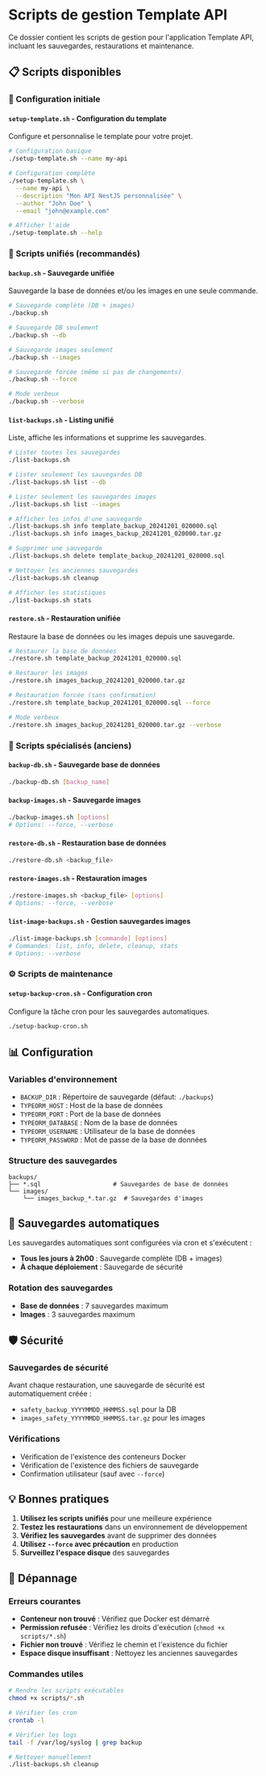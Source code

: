 # Scripts de gestion Template API

Ce dossier contient les scripts de gestion pour l'application Template API, incluant les sauvegardes, restaurations et maintenance.

## 📋 Scripts disponibles

### 🚀 Configuration initiale

#### `setup-template.sh` - Configuration du template

Configure et personnalise le template pour votre projet.

```bash
# Configuration basique
./setup-template.sh --name my-api

# Configuration complète
./setup-template.sh \
  --name my-api \
  --description "Mon API NestJS personnalisée" \
  --author "John Doe" \
  --email "john@example.com"

# Afficher l'aide
./setup-template.sh --help
```

### 🔄 Scripts unifiés (recommandés)

#### `backup.sh` - Sauvegarde unifiée

Sauvegarde la base de données et/ou les images en une seule commande.

```bash
# Sauvegarde complète (DB + images)
./backup.sh

# Sauvegarde DB seulement
./backup.sh --db

# Sauvegarde images seulement
./backup.sh --images

# Sauvegarde forcée (même si pas de changements)
./backup.sh --force

# Mode verbeux
./backup.sh --verbose
```

#### `list-backups.sh` - Listing unifié

Liste, affiche les informations et supprime les sauvegardes.

```bash
# Lister toutes les sauvegardes
./list-backups.sh

# Lister seulement les sauvegardes DB
./list-backups.sh list --db

# Lister seulement les sauvegardes images
./list-backups.sh list --images

# Afficher les infos d'une sauvegarde
./list-backups.sh info template_backup_20241201_020000.sql
./list-backups.sh info images_backup_20241201_020000.tar.gz

# Supprimer une sauvegarde
./list-backups.sh delete template_backup_20241201_020000.sql

# Nettoyer les anciennes sauvegardes
./list-backups.sh cleanup

# Afficher les statistiques
./list-backups.sh stats
```

#### `restore.sh` - Restauration unifiée

Restaure la base de données ou les images depuis une sauvegarde.

```bash
# Restaurer la base de données
./restore.sh template_backup_20241201_020000.sql

# Restaurer les images
./restore.sh images_backup_20241201_020000.tar.gz

# Restauration forcée (sans confirmation)
./restore.sh template_backup_20241201_020000.sql --force

# Mode verbeux
./restore.sh images_backup_20241201_020000.tar.gz --verbose
```

### 🔧 Scripts spécialisés (anciens)

#### `backup-db.sh` - Sauvegarde base de données

```bash
./backup-db.sh [backup_name]
```

#### `backup-images.sh` - Sauvegarde images

```bash
./backup-images.sh [options]
# Options: --force, --verbose
```

#### `restore-db.sh` - Restauration base de données

```bash
./restore-db.sh <backup_file>
```

#### `restore-images.sh` - Restauration images

```bash
./restore-images.sh <backup_file> [options]
# Options: --force, --verbose
```

#### `list-image-backups.sh` - Gestion sauvegardes images

```bash
./list-image-backups.sh [commande] [options]
# Commandes: list, info, delete, cleanup, stats
# Options: --verbose
```

### ⚙️ Scripts de maintenance

#### `setup-backup-cron.sh` - Configuration cron

Configure la tâche cron pour les sauvegardes automatiques.

```bash
./setup-backup-cron.sh
```

## 📊 Configuration

### Variables d'environnement

- `BACKUP_DIR` : Répertoire de sauvegarde (défaut: `./backups`)
- `TYPEORM_HOST` : Host de la base de données
- `TYPEORM_PORT` : Port de la base de données
- `TYPEORM_DATABASE` : Nom de la base de données
- `TYPEORM_USERNAME` : Utilisateur de la base de données
- `TYPEORM_PASSWORD` : Mot de passe de la base de données

### Structure des sauvegardes

```
backups/
├── *.sql                    # Sauvegardes de base de données
└── images/
    └── images_backup_*.tar.gz  # Sauvegardes d'images
```

## 🔄 Sauvegardes automatiques

Les sauvegardes automatiques sont configurées via cron et s'exécutent :

- **Tous les jours à 2h00** : Sauvegarde complète (DB + images)
- **À chaque déploiement** : Sauvegarde de sécurité

### Rotation des sauvegardes

- **Base de données** : 7 sauvegardes maximum
- **Images** : 3 sauvegardes maximum

## 🛡️ Sécurité

### Sauvegardes de sécurité

Avant chaque restauration, une sauvegarde de sécurité est automatiquement créée :

- `safety_backup_YYYYMMDD_HHMMSS.sql` pour la DB
- `images_safety_YYYYMMDD_HHMMSS.tar.gz` pour les images

### Vérifications

- Vérification de l'existence des conteneurs Docker
- Vérification de l'existence des fichiers de sauvegarde
- Confirmation utilisateur (sauf avec `--force`)

## 💡 Bonnes pratiques

1. **Utilisez les scripts unifiés** pour une meilleure expérience
2. **Testez les restaurations** dans un environnement de développement
3. **Vérifiez les sauvegardes** avant de supprimer des données
4. **Utilisez `--force` avec précaution** en production
5. **Surveillez l'espace disque** des sauvegardes

## 🚨 Dépannage

### Erreurs courantes

- **Conteneur non trouvé** : Vérifiez que Docker est démarré
- **Permission refusée** : Vérifiez les droits d'exécution (`chmod +x scripts/*.sh`)
- **Fichier non trouvé** : Vérifiez le chemin et l'existence du fichier
- **Espace disque insuffisant** : Nettoyez les anciennes sauvegardes

### Commandes utiles

```bash
# Rendre les scripts exécutables
chmod +x scripts/*.sh

# Vérifier les cron
crontab -l

# Vérifier les logs
tail -f /var/log/syslog | grep backup

# Nettoyer manuellement
./list-backups.sh cleanup
```

